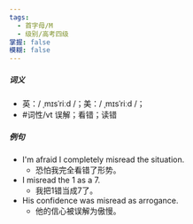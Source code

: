 ```yaml
---
tags:
  - 首字母/M
  - 级别/高考四级
掌握: false
模糊: false
---
```

##### 词义
- 英：/ ˌmɪsˈriːd /；美：/ ˌmɪsˈriːd /；
- #词性/vt 误解；看错；读错
##### 例句
- I'm afraid I completely misread the situation.
	- 恐怕我完全看错了形势。
- I misread the 1 as a 7.
	- 我把1错当成7了。
- His confidence was misread as arrogance.
	- 他的信心被误解为傲慢。
